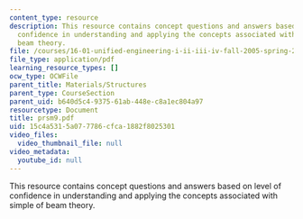 ```yaml
---
content_type: resource
description: This resource contains concept questions and answers based on level of
  confidence in understanding and applying the concepts associated with simple of
  beam theory.
file: /courses/16-01-unified-engineering-i-ii-iii-iv-fall-2005-spring-2006/15c4a5315a077786cfca1882f8025301_prsm9.pdf
file_type: application/pdf
learning_resource_types: []
ocw_type: OCWFile
parent_title: Materials/Structures
parent_type: CourseSection
parent_uid: b640d5c4-9375-61ab-448e-c8a1ec804a97
resourcetype: Document
title: prsm9.pdf
uid: 15c4a531-5a07-7786-cfca-1882f8025301
video_files:
  video_thumbnail_file: null
video_metadata:
  youtube_id: null
---
```

This resource contains concept questions and answers based on level of confidence in understanding and applying the concepts associated with simple of beam theory.

